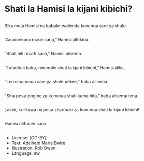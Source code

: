 # Shati la Hamisi la kijani kibichi?

##
Siku moja Hamisi na
babake walienda
kununua sare ya shule.


##
“Anaonekana mzuri
sana,” Hamisi alifikiria.


##
“Shati hili ni safi sana,”
Hamisi alisema.


##
“Tafadhali baba,
ninunulie shati la kjani
kibichi,” Hamisi alilia.


##
“Leo ninanunua sare ya
shule pekee,” baba
alisema.


##
“Sina pesa zingine za
kununua shati kama
hilo,” baba alisema
tena.


##
Lakini, kulikuwa na pesa
zilizobaki za kununua
shati la kijani kibichi!


##
Hamisi alifurahi sana.


##
* License: [CC-BY]
* Text: Adelheid Marie Bwire
* Illustration: Rob Owen
* Language: sw
